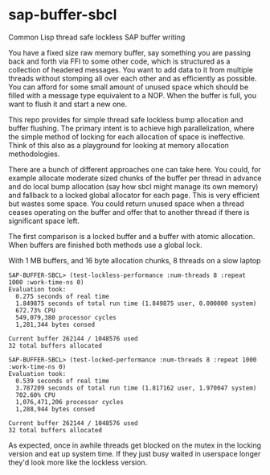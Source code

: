 # sap-buffer-sbcl
Common Lisp thread safe lockless SAP buffer writing

You have a fixed size raw memory buffer, say something you are passing back and forth via FFI to some other code, which is structured as a collection of headered messages.  You want to add data to it from multiple threads without stomping all over each other and as efficiently as possible.  You can afford for some small amount of unused space which should be filled with a message type equivalent to a NOP.  When the buffer is full, you want to flush it and start a new one.

This repo provides for simple thread safe lockless bump allocation and buffer flushing.  The primary intent is to achieve high parallelization, where the simple method of locking for each allocation of space is ineffective.  Think of this also as a playground for looking at memory allocation methodologies.

There are a bunch of different approaches one can take here.  You could, for example allocate moderate sized chunks of the buffer per thread in advance and do local bump allocation (say how sbcl might manage its own memory) and fallback to a locked global allocator for each page.  This is very efficient but wastes some space.  You could return unused space when a thread ceases operating on the buffer and offer that to another thread if there is significant space left.

The first comparison is a locked buffer and a buffer with atomic allocation.  When buffers are finished both methods use a global lock.

With 1 MB buffers, and 16 byte allocation chunks, 8 threads on a slow laptop

    SAP-BUFFER-SBCL> (test-lockless-performance :num-threads 8 :repeat 1000 :work-time-ns 0)
    Evaluation took:
      0.275 seconds of real time
      1.849875 seconds of total run time (1.849875 user, 0.000000 system)
      672.73% CPU
      549,079,380 processor cycles
      1,281,344 bytes consed
  
    Current buffer 262144 / 1048576 used
    32 total buffers allocated

    SAP-BUFFER-SBCL> (test-locked-performance :num-threads 8 :repeat 1000 :work-time-ns 0)
    Evaluation took:
      0.539 seconds of real time
      3.787209 seconds of total run time (1.817162 user, 1.970047 system)
      702.60% CPU
      1,076,471,206 processor cycles
      1,288,944 bytes consed
  
    Current buffer 262144 / 1048576 used
    32 total buffers allocated

As expected, once in awhile threads get blocked on the mutex in the locking version and eat up system time.  If they just busy waited in
userspace longer they'd look more like the lockless version.
